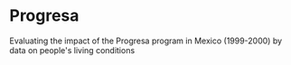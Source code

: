 # Progresa
Evaluating the impact of the Progresa program in Mexico (1999-2000) by data on people's living conditions
